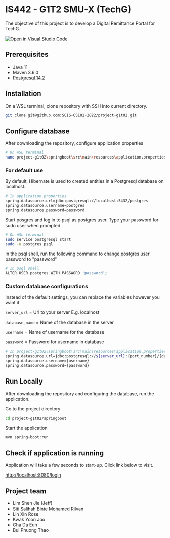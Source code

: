 
# IS442 - G1T2 SMU-X (TechG)

The objective of this project is to develop a Digital Remittance Portal for TechG.




[![Open in Visual Studio Code](https://classroom.github.com/assets/open-in-vscode-f059dc9a6f8d3a56e377f745f24479a46679e63a5d9fe6f495e02850cd0d8118.svg)](https://classroom.github.com/online_ide?assignment_repo_id=7000818&assignment_repo_type=AssignmentRepo)

## Prerequisites

- Java 11
- Maven 3.6.0
- <a href="https://www.timescale.com/blog/how-to-install-psql-on-mac-ubuntu-debian-windows/" target="_blank">Postgresql 14.2</a>

## Installation
On a WSL terminal, clone repository with SSH into current directory.
```bash
git clone git@github.com:SCIS-CS102-2022/project-g1t02.git
```
## Configure database
After downloading the repository, configure application properties

```bash
# On WSL terminal
nano project-g1t02\springboot\src\main\resources\application.properties
```

### For default use
By default, Hibernate is used to created entities in a Postgresql database on localhost. 

```bash
# In application.properties
spring.datasource.url=jdbc:postgresql://localhost:5432/postgres
spring.datasource.username=postgres
spring.datasource.password=password
```
Start posgres and log in to psql as postgres user. Type your password for sudo user when prompted.
```bash
# On WSL terminal
sudo service postgresql start
sudo -u postgres psql
```
In the psql shell, run the following command to change postgres user password to "password"

```bash
# In psql shell
ALTER USER postgres WITH PASSWORD 'password';
```

### Custom database configurations

Instead of the default settings, you can replace the variables however you want it

`server_url` = Url to your server E.g. localhost

`database_name` = Name of the database in the server

`username` = Name of username for the database

`password` = Password for username in database

```bash
# In project-g1t02\springboot\src\main\resources\application.properties
spring.datasource.url=jdbc:postgresql://${server_url}:{port_number}/{database_name}
spring.datasource.username={username}
spring.datasource.password={password}
```






## Run Locally
After downloading the repository and configuring the database, run the application.



Go to the project directory

```bash
cd project-g1t02/springboot
```



Start the application

```bash
mvn spring-boot:run
```


## Check if application is running

Application will take a few seconds to start-up. Click link below to visit.

[http://localhost:8080/login](http://localhost:8080/login)


## Project team

- Lim Shen Jie (Jeff)
- Siti Salihah Binte Mohamed Rilvan
- Lin Xin Rose
- Kwak Yoon Joo
- Cha Da Eun
- Bui Phuong Thao
